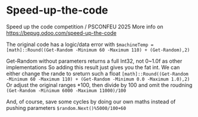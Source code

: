 # Speed-up-the-code
Speed up the code competition / PSCONFEU 2025
More info on https://bepug.odoo.com/speed-up-the-code


The original code has a logic/data error with `$machineTemp = [math]::Round((Get-Random -Minimum 60 -Maximum 110) + (Get-Random),2)`

Get-Random without parameters returns a full Int32, not 0~1.0f as other implementations
So adding this result just gives you the fat int.
We can either change the rande to sreturn such a float `[math]::Round((Get-Random -Minimum 60 -Maximum 110) + (Get-Random -Minimum 0.0 -Maximum 1.0),2)`
Or adjust the original ranges *100, then divide by 100 and omit the roudning `(Get-Random -Minimum 6000 -Maximum 11000)/100`

And, of course, save some cycles by doing our own maths instead of pushing parameters `$random.Next()%5000/100+60`